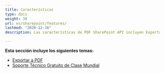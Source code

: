 ```yaml
---
title: Características
type: docs
weight: 30
url: es/sharepoint/features/
lastmod: "2020-12-16"
description: Las características de PDF SharePoint API incluyen Exportación a PDF y Soporte Técnico Gratuito.

---
```


**Esta sección incluye los siguientes temas:**

- [Exportar a PDF](/pdf/sharepoint/export-to-pdf/)
- [Soporte Técnico Gratuito de Clase Mundial](/pdf/sharepoint/world-class-free-technical-support/)
